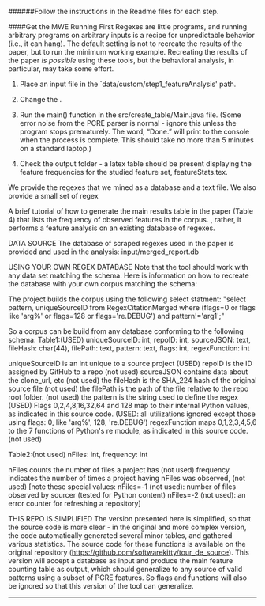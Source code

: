 ######Follow the instructions in the Readme files for each step.


####Get the MWE Running First
Regexes are little programs, and running arbitrary programs on arbitrary inputs is a recipe for unpredictable behavior (i.e., it can hang).  The default setting is not to recreate the results of the paper, but to run the minimum working example.  Recreating the results of the paper *is possible* using these tools, but the behavioral analysis, in particular, may take some effort.


1. Place an input file in the `data/custom/step1_featureAnalysis' path.





4. Change the .
5. Run the main() function in the src/create_table/Main.java file. (Some error noise from the PCRE parser is normal - ignore this unless the program stops prematurely. The word, “Done.” will print to the console when the process is complete. This should take no more than 5 minutes on a standard laptop.)
6. Check the output folder - a latex table should be present displaying the feature frequencies for the studied feature set, featureStats.tex.






We provide the regexes that we mined as a database and a text file.  We also provide a small set of regex




A brief tutorial of how to generate the main results table in the paper (Table 4) that lists the frequency of observed features in the corpus. , rather, it performs a feature analysis on an existing database of regexes.

DATA SOURCE
The database of scraped regexes used in the paper is provided and used in the analysis: input/merged_report.db



USING YOUR OWN REGEX DATABASE
Note that the tool should work with any data set matching the schema. Here is information on how to recreate the database with your own corpus matching the schema:

The project builds the corpus using the following select statment:
"select pattern, uniqueSourceID from RegexCitationMerged where (flags=0 or flags like 'arg%' or flags=128 or flags='re.DEBUG') and pattern!='arg1';"

So a corpus can be build from any database conforming to the following schema:
Table1:(USED) uniqueSourceID: int, repoID: int, sourceJSON: text, fileHash: char(44), filePath: text, pattern: text, flags: int, regexFunction: int

uniqueSourceID is an int unique to a source project (USED)
repoID is the ID assigned by GitHub to a repo (not used)
sourceJSON contains data about the clone_url, etc (not used)
the fileHash is the SHA_224 hash of the original source file (not used)
the filePath is the path of the file relative to the repo root folder. (not used)
the pattern is the string used to define the regex (USED)
Flags 0,2,4,8,16,32,64 and 128 map to their internal Python values, as indicated in this source code. (USED: all utilizations ignored except those using flags: 0, like 'arg%', 128, 're.DEBUG')
regexFunction maps 0,1,2,3,4,5,6 to the 7 functions of Python's re module, as indicated in this source code. (not used)


Table2:(not used) nFiles: int, frequency: int

nFiles counts the number of files a project has (not used)
frequency indicates the number of times a project having nFiles was observed, (not used)
[note these special values:
nFiles=-1 (not used): number of files observed by sourcer (tested for Python content)
nFiles=-2 (not used): an error counter for refreshing a repository]

THIS REPO IS SIMPLIFIED
The version presented here is simplified, so that the source code is more clear - in the original and more complex version, the code automatically generated several minor tables, and gathered various statistics.
The source code for these functions is available on the original repository (https://github.com/softwarekitty/tour_de_source).
This version will accept a database as input and produce the main feature counting table as output, which should generalize to any source of valid patterns using a subset of PCRE features.
So flags and functions will also be ignored so that this version of the tool can generalize.

------
